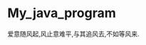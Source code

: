 <!--
 * @author: LiZhiHao
 * @Date: 2022-02-22 17:00:18
 * @LastEditTime: 2022-04-06 14:47:59
-->
# My_java_program
爱意随风起,风止意难平,与其追风去,不如等风来.
